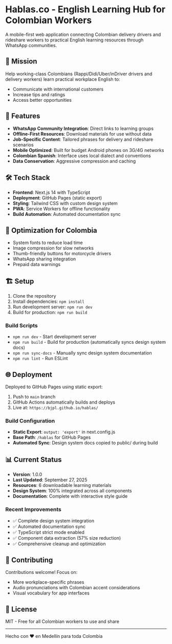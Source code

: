 # Hablas.co - English Learning Hub for Colombian Workers

A mobile-first web application connecting Colombian delivery drivers and rideshare workers to practical English learning resources through WhatsApp communities.

## 🎯 Mission

Help working-class Colombians (Rappi/Didi/Uber/inDriver drivers and delivery workers) learn practical workplace English to:
- Communicate with international customers
- Increase tips and ratings
- Access better opportunities

## 🚀 Features

- **WhatsApp Community Integration**: Direct links to learning groups
- **Offline-First Resources**: Download materials for use without data
- **Job-Specific Content**: Tailored phrases for delivery and rideshare scenarios
- **Mobile Optimized**: Built for budget Android phones on 3G/4G networks
- **Colombian Spanish**: Interface uses local dialect and conventions
- **Data Conservation**: Aggressive compression and caching

## 🛠️ Tech Stack

- **Frontend**: Next.js 14 with TypeScript
- **Deployment**: GitHub Pages (static export)
- **Styling**: Tailwind CSS with custom design system
- **PWA**: Service Workers for offline functionality
- **Build Automation**: Automated documentation sync

## 📱 Optimization for Colombia

- System fonts to reduce load time
- Image compression for slow networks
- Thumb-friendly buttons for motorcycle drivers
- WhatsApp sharing integration
- Prepaid data warnings

## 🏗️ Setup

1. Clone the repository
2. Install dependencies: `npm install`
3. Run development server: `npm run dev`
4. Build for production: `npm run build`

### Build Scripts

- `npm run dev` - Start development server
- `npm run build` - Build for production (automatically syncs design system docs)
- `npm run sync-docs` - Manually sync design system documentation
- `npm run lint` - Run ESLint

## 🌐 Deployment

Deployed to GitHub Pages using static export:

1. Push to `main` branch
2. GitHub Actions automatically builds and deploys
3. Live at: `https://bjpl.github.io/hablas/`

### Build Configuration

- **Static Export**: `output: 'export'` in next.config.js
- **Base Path**: `/hablas` for GitHub Pages
- **Automated Sync**: Design system docs copied to public/ during build

## 📊 Current Status

- **Version**: 1.0.0
- **Last Updated**: September 27, 2025
- **Resources**: 6 downloadable learning materials
- **Design System**: 100% integrated across all components
- **Documentation**: Complete with interactive style guide

### Recent Improvements

- ✅ Complete design system integration
- ✅ Automated documentation sync
- ✅ TypeScript strict mode enabled
- ✅ Component data extraction (57% size reduction)
- ✅ Comprehensive cleanup and optimization

## 🤝 Contributing

Contributions welcome! Focus on:
- More workplace-specific phrases
- Audio pronunciations with Colombian accent considerations
- Visual vocabulary for app interfaces

## 📄 License

MIT - Free for all Colombian workers to use and share

---

Hecho con ❤️ en Medellín para toda Colombia